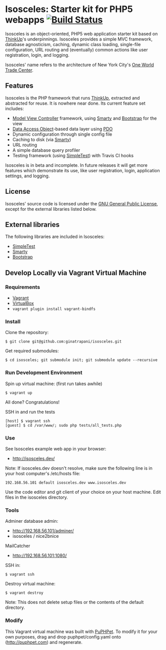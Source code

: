 # Isosceles: Starter kit for PHP5 webapps [![Build Status](https://secure.travis-ci.org/ginatrapani/isosceles.png)](http://travis-ci.org/ginatrapani/isosceles)

Isosceles is an object-oriented, PHP5 web application starter kit based on [ThinkUp](http://thinkupapp.com/)'s
underpinnings. Isosceles provides a simple MVC framework, database agnosticism, caching, dynamic class loading,
single-file configuration, URL routing and (eventually) common actions like user registration, login, and logging.

Isosceles' name refers to the architecture of New York City's
[One World Trade Center](http://en.wikipedia.org/wiki/One_World_Trade_Center).

## Features

Isosceles is the PHP framework that runs [ThinkUp](https://thinkup.com/), extracted and abstracted for reuse. It is
nowhere near done. Its current feature set includes:

* [Model View Controller](http://en.wikipedia.org/wiki/Model_view_controller) framework, using
[Smarty](http://smarty.net) and [Bootstrap](http://twitter.github.com/bootstrap/) for the view
* [Data Access Object](http://en.wikipedia.org/wiki/Data_access_object)-based data layer using
[PDO](http://us.php.net/manual/en/book.pdo.php)
* Dynamic configuration through single config file
* Caching to disk (via [Smarty](http://smarty.net))
* URL routing
* A simple database query profiler
* Testing framework (using [SimpleTest](http://www.simpletest.org/)) with Travis CI hooks

Isosceles is in beta and incomplete. In future releases it will get more features which demonstrate its use, like user
registration, login, application settings, and logging.

## License

Isosceles' source code is licensed under the [GNU General Public License](http://www.gnu.org/licenses/gpl.html), except
for the external libraries listed below.

## External libraries

The following libraries are included in Isosceles:

* [SimpleTest](http://www.simpletest.org/)
* [Smarty](http://smarty.net)
* [Bootstrap](http://twitter.github.com/bootstrap/)

## Develop Locally via Vagrant Virtual Machine

### Requirements

* [Vagrant](https://vagrantup.com)
* [VirtualBox](https://www.virtualbox.org/)
* ```vagrant plugin install vagrant-bindfs```

### Install

Clone the repository:

    $ git clone git@github.com:ginatrapani/isosceles.git

Get required submodules:

    $ cd isosceles; git submodule init; git submodule update --recursive

### Run Development Environment

Spin up virtual machine: (first run takes awhile)

    $ vagrant up

All done? Congratulations!

SSH in and run the tests

    [host] $ vagrant ssh
    [guest] $ cd /var/www/; sudo php tests/all_tests.php

### Use

See Isosceles example web app in your browser:

* http://isosceles.dev/

Note: If isosceles.dev doesn't resolve, make sure the following line is in your host computer's /etc/hosts file:

    192.168.56.101 default isosceles.dev www.isosceles.dev

Use the code editor and git client of your choice on your host machine. Edit files in the isosceles directory.

### Tools

Adminer database admin:

* http://192.168.56.101/adminer/
* isosceles / nice2bnice

MailCatcher

* http://192.168.56.101:1080/

SSH in:

    $ vagrant ssh

Destroy virtual machine:

    $ vagrant destroy

Note:  This does not delete setup files or the contents of the default directory.

### Modify

This Vagrant virtual machine was built with [PuPHPet](http://puphpet.com). To modify it for your own purposes, drag and drop puphpet/config.yaml onto (http://puphpet.com) and regenerate.

